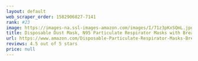 ```yaml
---
layout: default 
﻿web_scraper_order: 1582906827-7141
rank: #23
image: https://images-na.ssl-images-amazon.com/images/I/71z3pKxSQmL.jpg
title: Disposable Dust Mask, N95 Particulate Respirator Masks with Breathing Valve (20 pack) - Anti-Dust,Air Pollution,Smoke,Safety Face Mask for…
url: https://www.amazon.com/Disposable-Particulate-Respirator-Masks-Breathing/dp/B07PWSKR87/ref=zg_mw_hi_23?_encoding=UTF8&psc=1&refRID=A6V7PFP7K69AZRGH710E
reviews: 4.5 out of 5 stars
price: null
---
```

